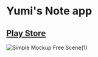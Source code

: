 # Yumi's Note app 

## [Play Store](https://play.google.com/store/apps/details?id=com.yumi.simplenote)

![Simple Mockup Free Scene(1)](https://user-images.githubusercontent.com/91206852/138509867-c6aa9ac8-b9c0-413f-8718-19fdaac0b2a9.jpg)
